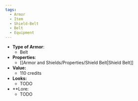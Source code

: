 ```yaml
---
tags:
  - Armor
  - Item
  - Shield-Belt
  - Belt
  - Equipment
---
```

- __Type of Armor__:
	* Belt
- __Properties__:
	* [[Armor and Shields/Properties/Shield Belt|Shield Belt]]
- **Value:**
	- 110 credits
- **Looks:**
	- TODO
- **Lore:
	- TODO

